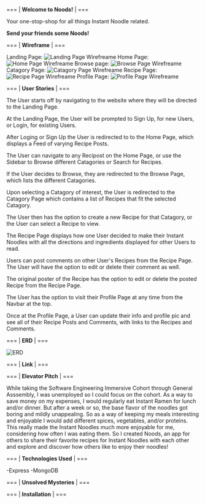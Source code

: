 === | **Welcome to Noods!** | ===

Your one-stop-shop for all things Instant Noodle related.

__Send your friends some Noods!__

=== | **Wireframe** | ===
<!-- Image linking? -->
<!-- <img src="name.jpg" /> -->
Landing Page:
![Landing Page Wirefreame](../public/README_images/LandingPage.png)
Home Page:
![Home Page Wirefreame](../public/README_images/HomePage.png)
Browse page:
![Browse Page Wirefreame](../public/README_images/BrowsePage.png)
Catagory Page:
![Catagory Page Wirefreame](../public/README_images/CatagoryPage.png)
Recipe Page:
![Recipe Page Wirefreame](../public/README_images/RecipePage.png)
Profile Page:
![Profile Page Wirefreame](/README_images/ProfilePage.png)

=== | **User Stories** | ===

The User starts off by navigating to the website where they will be directed to the Landing Page.

At the Landing Page, the User will be prompted to Sign Up, for new Users, or Login, for existing Users.

After Loging or Sign Up the User is redirected to to the Home Page, which displays a Feed of varying Recipe Posts.

The User can navigate to any Recipost on the Home Page, or use the Sidebar to Browse different Catagories or Search for Recipes.

If the User decides to Browse, they are redirected to the Browse Page, which lists the different Catagories.

Upon selecting a Catagory of interest, the User is redirected to the Catagory Page which contains a list of Recipes that fit the selected Catagory.

The User then has the option to create a new Recipe for that Catagory, or the User can select a Recipe to view.

The Recipe Page displays how one User decided to make their Instant Noodles with all the directions and ingredients displayed for other Users to read.

Users can post comments on other User's Recipes from the Recipe Page. The User will have the option to edit or delete their comment as well.

The original poster of the Recipe has the option to edit or delete the posted Recipe from the Recipe Page.

The User has the option to visit their Profile Page at any time from the Navbar at the top.

Once at the Profile Page, a User can update their info and profile pic and see all of their Recipe Posts and Comments, with links to the Recipes and Comments.

=== | **ERD** | ===

![ERD](../public/README_images/ERD.png)

=== | **Link** | ===

=== | **Elevator Pitch** | ===

While taking the Software Engineering Immersive Cohort through General Asssembly, I was unemployed so I could focus on the cohort. As a way to save money on my expenses, I would regularly eat Instant Ramen for lunch and/or dinner. But after a week or so, the base flavor of the noodles got boring and mildly unappealing. So as a way of keeping my meals interesting and enjoyable I would add different spices, vegetables, and/or proteins. This really made the Instant Noodles much more enjoyable for me, considering how often I was eating them. So I created Noods, an app for others to share their favorite recipes for Instant Noodles with each other and explore and discover how others like to enjoy their noodles! 

=== | **Technologies Used** | ===

-Express
-MongoDB


=== | **Unsolved Mysteries** | ===

<!-- X-Files song intensifies -->

=== | **Installation** | ===